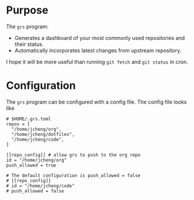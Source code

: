 # Purpose
The `grs` program:
- Generates a dashboard of your most commonly used repositories and their status.
- Automatically incorporates latest changes from upstream repository.

I hope it will be more useful than running `git fetch` and `git status` in cron. 

# Configuration
The `grs` program can be configured with a config file. The config file looks like
```$toml
# $HOME/.grs.toml
repos = [
  "/home/jcheng/org",
  "/home/jcheng/dotfiles",
  "/home/jcheng/code",
]

[[repo_config]] # allow grs to push to the org repo
id = "/home/jcheng/org"
push_allowed = true

# The default configuration is push_allowed = false
# [[repo_config]]
# id = "/home/jcheng/code"
# push_allowed = false
```
